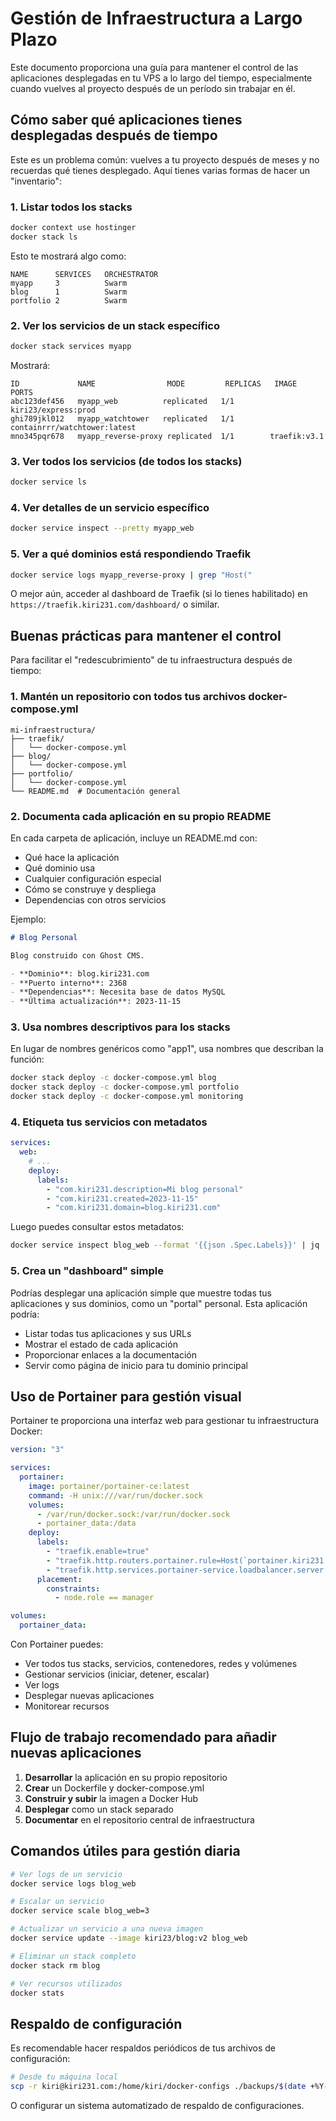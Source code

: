 # Gestión de Infraestructura a Largo Plazo

Este documento proporciona una guía para mantener el control de las aplicaciones desplegadas en tu VPS a lo largo del tiempo, especialmente cuando vuelves al proyecto después de un período sin trabajar en él.

## Cómo saber qué aplicaciones tienes desplegadas después de tiempo

Este es un problema común: vuelves a tu proyecto después de meses y no recuerdas qué tienes desplegado. Aquí tienes varias formas de hacer un "inventario":

### 1. Listar todos los stacks

```bash
docker context use hostinger
docker stack ls
```

Esto te mostrará algo como:

```
NAME      SERVICES   ORCHESTRATOR
myapp     3          Swarm
blog      1          Swarm
portfolio 2          Swarm
```

### 2. Ver los servicios de un stack específico

```bash
docker stack services myapp
```

Mostrará:

```
ID             NAME                MODE         REPLICAS   IMAGE                    PORTS
abc123def456   myapp_web          replicated   1/1        kiri23/express:prod      
ghi789jkl012   myapp_watchtower   replicated   1/1        containrrr/watchtower:latest
mno345pqr678   myapp_reverse-proxy replicated  1/1        traefik:v3.1
```

### 3. Ver todos los servicios (de todos los stacks)

```bash
docker service ls
```

### 4. Ver detalles de un servicio específico

```bash
docker service inspect --pretty myapp_web
```

### 5. Ver a qué dominios está respondiendo Traefik

```bash
docker service logs myapp_reverse-proxy | grep "Host("
```

O mejor aún, acceder al dashboard de Traefik (si lo tienes habilitado) en `https://traefik.kiri231.com/dashboard/` o similar.

## Buenas prácticas para mantener el control

Para facilitar el "redescubrimiento" de tu infraestructura después de tiempo:

### 1. Mantén un repositorio con todos tus archivos docker-compose.yml

```
mi-infraestructura/
├── traefik/
│   └── docker-compose.yml
├── blog/
│   └── docker-compose.yml
├── portfolio/
│   └── docker-compose.yml
└── README.md  # Documentación general
```

### 2. Documenta cada aplicación en su propio README

En cada carpeta de aplicación, incluye un README.md con:
- Qué hace la aplicación
- Qué dominio usa
- Cualquier configuración especial
- Cómo se construye y despliega
- Dependencias con otros servicios

Ejemplo:
```markdown
# Blog Personal

Blog construido con Ghost CMS.

- **Dominio**: blog.kiri231.com
- **Puerto interno**: 2368
- **Dependencias**: Necesita base de datos MySQL
- **Última actualización**: 2023-11-15
```

### 3. Usa nombres descriptivos para los stacks

En lugar de nombres genéricos como "app1", usa nombres que describan la función:

```bash
docker stack deploy -c docker-compose.yml blog
docker stack deploy -c docker-compose.yml portfolio
docker stack deploy -c docker-compose.yml monitoring
```

### 4. Etiqueta tus servicios con metadatos

```yaml
services:
  web:
    # ...
    deploy:
      labels:
        - "com.kiri231.description=Mi blog personal"
        - "com.kiri231.created=2023-11-15"
        - "com.kiri231.domain=blog.kiri231.com"
```

Luego puedes consultar estos metadatos:
```bash
docker service inspect blog_web --format '{{json .Spec.Labels}}' | jq
```

### 5. Crea un "dashboard" simple

Podrías desplegar una aplicación simple que muestre todas tus aplicaciones y sus dominios, como un "portal" personal. Esta aplicación podría:

- Listar todas tus aplicaciones y sus URLs
- Mostrar el estado de cada aplicación
- Proporcionar enlaces a la documentación
- Servir como página de inicio para tu dominio principal

## Uso de Portainer para gestión visual

Portainer te proporciona una interfaz web para gestionar tu infraestructura Docker:

```yaml
version: "3"

services:
  portainer:
    image: portainer/portainer-ce:latest
    command: -H unix:///var/run/docker.sock
    volumes:
      - /var/run/docker.sock:/var/run/docker.sock
      - portainer_data:/data
    deploy:
      labels:
        - "traefik.enable=true"
        - "traefik.http.routers.portainer.rule=Host(`portainer.kiri231.com`)"
        - "traefik.http.services.portainer-service.loadbalancer.server.port=9000"
      placement:
        constraints:
          - node.role == manager

volumes:
  portainer_data:
```

Con Portainer puedes:
- Ver todos tus stacks, servicios, contenedores, redes y volúmenes
- Gestionar servicios (iniciar, detener, escalar)
- Ver logs
- Desplegar nuevas aplicaciones
- Monitorear recursos

## Flujo de trabajo recomendado para añadir nuevas aplicaciones

1. **Desarrollar** la aplicación en su propio repositorio
2. **Crear** un Dockerfile y docker-compose.yml
3. **Construir y subir** la imagen a Docker Hub
4. **Desplegar** como un stack separado
5. **Documentar** en el repositorio central de infraestructura

## Comandos útiles para gestión diaria

```bash
# Ver logs de un servicio
docker service logs blog_web

# Escalar un servicio
docker service scale blog_web=3

# Actualizar un servicio a una nueva imagen
docker service update --image kiri23/blog:v2 blog_web

# Eliminar un stack completo
docker stack rm blog

# Ver recursos utilizados
docker stats
```

## Respaldo de configuración

Es recomendable hacer respaldos periódicos de tus archivos de configuración:

```bash
# Desde tu máquina local
scp -r kiri@kiri231.com:/home/kiri/docker-configs ./backups/$(date +%Y-%m-%d)
```

O configurar un sistema automatizado de respaldo de configuraciones.

